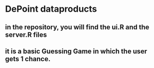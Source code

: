 # DePoint dataproducts

## in the repository, you will find the ui.R and the server.R files
## it is a basic Guessing Game in which the user gets 1 chance.
##  